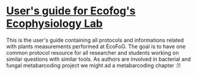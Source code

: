 # [User's guide for Ecofog's Ecophysiology Lab](https://GitHubID.github.io/Repository//index.html)

This is the user's guide containing all protocols and informations related with plants measurements performed at EcoFoG.
The goal is to have one common protocol resource for all researcher and students working on similar questions with similar tools.
As authors are involved in bacterial and fungal metabarcoding project we might ad a metabarcoding chapter :)!